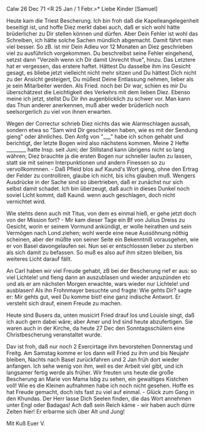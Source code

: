  Calw 26 Dec 71
 <R 25 Jan / 1 Febr.>*
Liebe Kinder [Samuel]

Heute kam die Triest Bescherung. Ich bin froh daß die Kapelleangelegenheit beseitigt ist, und hoffe Diez merkt dabei auch, daß er sich wohl hätte brüderlicher zu Dir stellen können und dürfen. Aber Dein Fehler ist wohl das Schreiben, ich hätte solche Sachen mündlich abgemacht. Damit fährt man viel besser. So zB. ist mir Dein Adieu vor 12 Monaten an Diez geschrieben viel zu ausführlich vorgekommen. Du beschreibst seine Fehler eingehend, setzst dann "Verzeih wenn ich Dir damit Unrecht thue", hinzu. Das Letztere hat er vergessen, das erstere haftet. Hättest Du dasselbe ihm ins Gesicht gesagt, es bliebe jetzt vielleicht nicht mehr sitzen und Du hättest Dich nicht zu der Ansicht gesteigert, Du müßest Deine Entlassung nehmen, lieber als je sein Mitarbeiter werden. Als Fried. noch bei Dir war, schien es mir Du überschätzest die Leichtigkeit des Verkehrs mit dem lieben Diez. Ebenso meine ich jetzt, stellst Du Dir ihn augenblicklich zu schwer vor. Man kann das Thun anderer anerkennen, muß aber weder brüderlich noch seelsorgerlich zu viel von ihnen erwarten.

Wegen der Correctur schrieb Diez nichts das wie Alarmschlagen aussah, sondern etwa so "Sam wird Dir geschrieben haben, wie es mit der Sendung gieng" oder ähnliches. Den Anfg von "___" habe ich schon gehabt und berichtigt, der letzte Bogen wird also nächstens kommen. Meine 2 Hefte ________ hatte Insp. seit Juni; der Stillstand kann übrigens nicht so lang währen; Diez brauchte ja die ersten Bogen nur schneller laufen zu lassen, statt sie mit seinen Interpunktionen und andern Finessen so zu vervollkommnen. - Daß Pfleid blos auf Kaund's Wort gieng, ohne den Ertrag der Felder zu controlliren, glaube ich nicht, bis ichs glauben muß. Wengers Ausdrücke in der Sache sind so übertrieben, daß er zunächst nur sich selbst damit schadet. Ich bin überzeugt, daß auch in dieses Dunkel noch soviel Licht kommt, daß Kaund. wenn auch geschlagen, doch nicht vernichtet wird.

Wie stehts denn auch mit Titus, von dem es einmal hieß, er gehe jetzt doch von der Mission fort? - Mir kam dieser Tage ein Bf von Julius Dreiss zu Gesicht, worin er seinem Vormund ankündigt, er wolle heirathen und sein Vermögen nach Lond ziehen; wohl werde eine neue Aussöhnung nöthig scheinen, aber der müßte von seiner Seite ein Bekenntniß vorausgehen, wie er von Basel davongelaufen sei. Nun sei er entschlossen lieber zu sterben als sich damit zu befassen. So muß es also auf ihm sitzen bleiben, bis weiteres Licht darauf fällt.

An Carl haben wir viel Freude gehabt, zB bei der Bescherung rief er aus: so viel Lichtele! und fieng dann an auszublasen und wieder anzuzünden etc und als er am nächsten Morgen erwachte, wars wieder nur Lichtele! und ausblasen! Als ihn Frohnmayer besuchte und fragte: Wie gehts Dir? sagte er: Mir gehts gut, weil Du komme bist! eine ganz indische Antwort. Er versteht sich drauf, einem Freude zu machen.

Heute sind Busers da, unten musicirt Fried drauf los und Louisle singt, daß ich auch gern dabei wäre; aber Amer und Ind sind heute abzufertigen. Sie waren auch in der Kirche, da heute 27 Dec den Sonntagsschülern eine Christbescherung veranstaltet wurde.

Dav ist froh, daß nur noch 2 Exercirtage ihm bevorstehen Donnerstag und Freitg. Am Samstag komme er los dann will Fried zu ihm und bis Neujahr bleiben, Nachts nach Basel zurückfahren und 2 Jan früh dort wieder anfangen. Ich sehe wenig von ihm, weil es der Arbeit viel gibt, und ich langsamer fertig werde als früher. Wir freuten uns heute die große Bescherung an Marie von Mama Isbg zu sehen, ein gewaltiges Kistchen voll! Wie es die Kleinen aufnahmen habe ich noch nicht gesehen. Hoffe es hat Freude gemacht, doch ists fast zu viel auf einmal. - Glück zum Gang in den Khundas. Der Herr lasse Dich Seelen finden, die das Wort annehmen unter Engl oder Badagas! Ach daß sein Reich käme - wir haben auch dürre Zeiten hier! Er erbarme sich über Alt und Jung!

 Mit Kuß Euer V.
